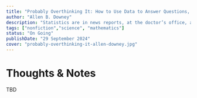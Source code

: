 ```yaml
---
title: "Probably Overthinking It: How to Use Data to Answer Questions, Avoid Statistical Traps, and Make Better Decisions"
author: "Allen B. Downey"
description: "Statistics are in news reports, at the doctor’s office, and in every sort of forecast, from the stock market to the weather. There are right and wrong ways to look at numbers, and Downey will help you see which are which."
tags: ["nonfiction","science", "mathematics"]
status: "On Going"
publishDate: "29 September 2024"
cover: "probably-overthinking-it-allen-downey.jpg"
---
```


# Thoughts & Notes

TBD
